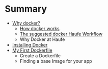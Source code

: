# Summary

* [Why docker?](README.md)
   * [How docker works](how_docker_works.md)
   * [The suggested docker Haufe Workflow](the_suggested_docker_haufe_workflow.md)
   * Why Docker at Haufe
* [Installing Docker](installing_docker.md)
* [My First Dockerfile](docker_command_reference.md)
   * Create a Dockerfile
   * Finding a base Image for your app

